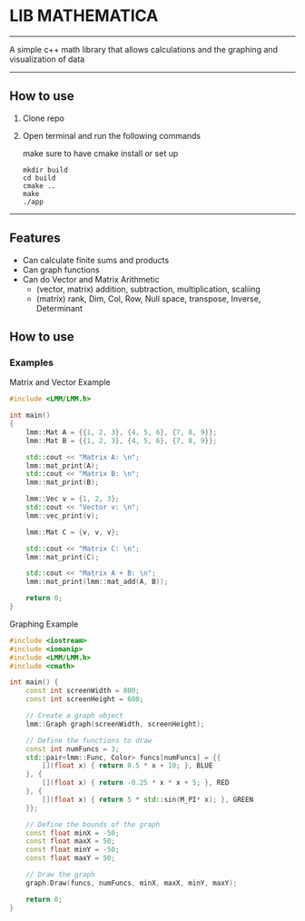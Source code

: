 # LIB MATHEMATICA

---

A simple c++ math library that allows calculations and the graphing and visualization of data

---

## How to use

1. Clone repo

2. Open terminal and run the following commands

    make sure to have cmake install or set up
    ```
    mkdir build
    cd build
    cmake ..
    make
    ./app
    ```

--- 

## Features

- Can calculate finite sums and products
- Can graph functions
- Can do Vector and Matrix Arithmetic
    - (vector, matrix) addition, subtraction, multiplication, scaliing
    - (matrix) rank, Dim, Col, Row, Null space, transpose, Inverse, Determinant


## How to use

### Examples

Matrix and Vector Example
```c++
#include <LMM/LMM.h>

int main()
{
    lmm::Mat A = {{1, 2, 3}, {4, 5, 6}, {7, 8, 9}};
    lmm::Mat B = {{1, 2, 3}, {4, 5, 6}, {7, 8, 9}};

    std::cout << "Matrix A: \n";
    lmm::mat_print(A);
    std::cout << "Matrix B: \n";
    lmm::mat_print(B);

    lmm::Vec v = {1, 2, 3};
    std::cout << "Vector v: \n";
    lmm::vec_print(v);

    lmm::Mat C = {v, v, v};

    std::cout << "Matrix C: \n";
    lmm::mat_print(C);

    std::cout << "Matrix A + B: \n";
    lmm::mat_print(lmm::mat_add(A, B));

    return 0;
}
```

Graphing Example
```c++
#include <iostream>
#include <iomanip>
#include <LMM/LMM.h>
#include <cmath>

int main() {
    const int screenWidth = 800;
    const int screenHeight = 600;

    // Create a graph object
    lmm::Graph graph(screenWidth, screenHeight);

    // Define the functions to draw
    const int numFuncs = 3;
    std::pair<lmm::Func, Color> funcs[numFuncs] = {{
        [](float x) { return 0.5 * x + 10; }, BLUE
    }, {
        [](float x) { return -0.25 * x * x + 5; }, RED
    }, {
        [](float x) { return 5 * std::sin(M_PI* x); }, GREEN
    }};

    // Define the bounds of the graph
    const float minX = -50;
    const float maxX = 50;
    const float minY = -50;
    const float maxY = 50;

    // Draw the graph
    graph.Draw(funcs, numFuncs, minX, maxX, minY, maxY);

    return 0;
}
```